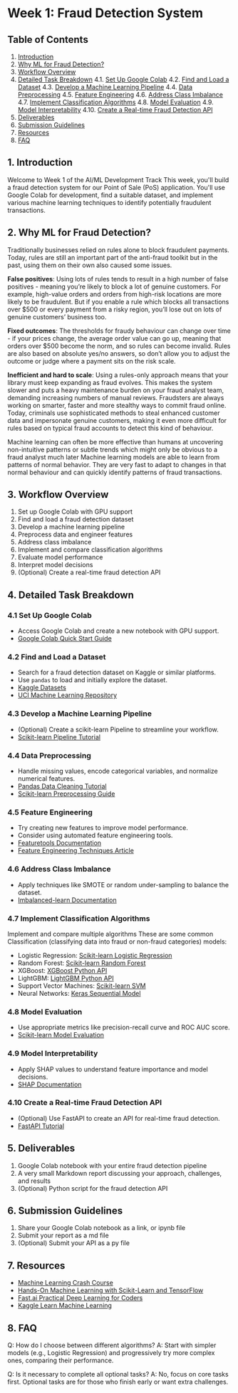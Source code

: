 # Week 1: Fraud Detection System

## Table of Contents
1. [Introduction](#introduction)
2. [Why ML for Fraud Detection?](#why-ml-for-fraud-detection)
3. [Workflow Overview](#workflow-overview)
4. [Detailed Task Breakdown](#detailed-task-breakdown)
4.1. [Set Up Google Colab](#41-set-up-google-colab)
4.2. [Find and Load a Dataset](#42-find-and-load-a-dataset)
4.3. [Develop a Machine Learning Pipeline](#43-develop-a-machine-learning-pipeline)
4.4. [Data Preprocessing](#44-data-preprocessing)
4.5. [Feature Engineering](#45-feature-engineering)
4.6. [Address Class Imbalance](#46-address-class-imbalance)
4.7. [Implement Classification Algorithms](#47-implement-classification-algorithms)
4.8. [Model Evaluation](#48-model-evaluation)
4.9. [Model Interpretability](#49-model-interpretability)
4.10. [Create a Real-time Fraud Detection API](#410-create-a-real-time-fraud-detection-api)
5. [Deliverables](#deliverables)
6. [Submission Guidelines](#submission-guidelines)
7. [Resources](#resources)
8. [FAQ](#faq)

## 1. Introduction

Welcome to Week 1 of the AI/ML Development Track This week, you'll build a fraud detection system for our Point of Sale (PoS) application. You'll use Google Colab for development, find a suitable dataset, and implement various machine learning techniques to identify potentially fraudulent transactions.

## 2. Why ML for Fraud Detection?

Traditionally businesses relied on rules alone to block fraudulent payments. Today, rules are still an important part of the anti-fraud toolkit but in the past, using them on their own also caused some issues.

**False positives**: Using lots of rules tends to result in a high number of false positives - meaning you’re likely to block a lot of genuine customers. For example, high-value orders and orders from high-risk locations are more likely to be fraudulent. But if you enable a rule which blocks all transactions over $500 or every payment from a risky region, you’ll lose out on lots of genuine customers’ business too.

**Fixed outcomes**: The thresholds for fraudy behaviour can change over time - if your prices change, the average order value can go up, meaning that orders over $500 become the norm, and so rules can become invalid. Rules are also based on absolute yes/no answers, so don’t allow you to adjust the outcome or judge where a payment sits on the risk scale.

**Inefficient and hard to scale**: Using a rules-only approach means that your library must keep expanding as fraud evolves. This makes the system slower and puts a heavy maintenance burden on your fraud analyst team, demanding increasing numbers of manual reviews. Fraudsters are always working on smarter, faster and more stealthy ways to commit fraud online. Today, criminals use sophisticated methods to steal enhanced customer data and impersonate genuine customers, making it even more difficult for rules based on typical fraud accounts to detect this kind of behaviour.

Machine learning can often be more effective than humans at uncovering non-intuitive patterns or subtle trends which might only be obvious to a fraud analyst much later Machine learning models are able to learn from patterns of normal behavior. They are very fast to adapt to changes in that normal behaviour and can quickly identify patterns of fraud transactions.

## 3. Workflow Overview

1. Set up Google Colab with GPU support
2. Find and load a fraud detection dataset
3. Develop a machine learning pipeline
4. Preprocess data and engineer features
5. Address class imbalance
6. Implement and compare classification algorithms
7. Evaluate model performance
8. Interpret model decisions
9. (Optional) Create a real-time fraud detection API

## 4. Detailed Task Breakdown

### 4.1 Set Up Google Colab

- Access Google Colab and create a new notebook with GPU support.
- [Google Colab Quick Start Guide](https://colab.research.google.com/notebooks/intro.ipynb)

### 4.2 Find and Load a Dataset

- Search for a fraud detection dataset on Kaggle or similar platforms.
- Use `pandas` to load and initially explore the dataset.
- [Kaggle Datasets](https://www.kaggle.com/datasets)
- [UCI Machine Learning Repository](https://archive.ics.uci.edu/ml/index.php)

### 4.3 Develop a Machine Learning Pipeline

- (Optional) Create a scikit-learn Pipeline to streamline your workflow.
- [Scikit-learn Pipeline Tutorial](https://machinelearningmastery.com/improve-machine-learning-results-with-data-transformation/)

### 4.4 Data Preprocessing

- Handle missing values, encode categorical variables, and normalize numerical features.
- [Pandas Data Cleaning Tutorial](https://towardsdatascience.com/data-cleaning-in-python-the-ultimate-guide-2020-c63b88bf0a0d)
- [Scikit-learn Preprocessing Guide](https://elitedatascience.com/scikit-learn-preprocessing-tutorial)

### 4.5 Feature Engineering

- Try creating new features to improve model performance.
- Consider using automated feature engineering tools.
- [Featuretools Documentation](https://docs.featuretools.com/)
- [Feature Engineering Techniques Article](https://towardsdatascience.com/feature-engineering-for-machine-learning-3a5e293a5114)

### 4.6 Address Class Imbalance

- Apply techniques like SMOTE or random under-sampling to balance the dataset.
- [Imbalanced-learn Documentation](https://imbalanced-learn.org/stable/)

### 4.7 Implement Classification Algorithms

Implement and compare multiple algorithms These are some common Classification (classifying data into fraud or non-fraud categories) models:

- Logistic Regression: [Scikit-learn Logistic Regression](https://realpython.com/logistic-regression-python/)
- Random Forest: [Scikit-learn Random Forest](https://towardsdatascience.com/random-forest-and-its-implementation-71824ced454f)
- XGBoost: [XGBoost Python API](https://towardsdatascience.com/xgboost-vs-lightgbm-which-one-to-use-and-when-3c683a35fe34)
- LightGBM: [LightGBM Python API](https://medium.com/@pushkarmandot/how-to-use-lightgbm-in-python-b31ba3e3ce81)
- Support Vector Machines: [Scikit-learn SVM](https://jakevdp.github.io/PythonDataScienceHandbook/05.07-support-vector-machines.html)
- Neural Networks: [Keras Sequential Model](https://machinelearningmastery.com/tutorial-first-neural-network-python-keras/)

### 4.8 Model Evaluation

- Use appropriate metrics like precision-recall curve and ROC AUC score.
- [Scikit-learn Model Evaluation](https://towardsdatascience.com/metrics-to-evaluate-your-machine-learning-algorithm-f10ba6e38234)

### 4.9 Model Interpretability

- Apply SHAP values to understand feature importance and model decisions.
- [SHAP Documentation](https://christophm.github.io/interpretable-ml-book/shap.html)

### 4.10 Create a Real-time Fraud Detection API

- (Optional) Use FastAPI to create an API for real-time fraud detection.
- [FastAPI Tutorial](https://amitness.com/2020/06/fastapi-machine-learning/)

## 5. Deliverables

1. Google Colab notebook with your entire fraud detection pipeline
2. A very small Markdown report discussing your approach, challenges, and results
3. (Optional) Python script for the fraud detection API

## 6. Submission Guidelines

1. Share your Google Colab notebook as a link, or ipynb file
2. Submit your report as a md file
3. (Optional) Submit your API as a py file

## 7. Resources

- [Machine Learning Crash Course](https://developers.google.com/machine-learning/crash-course)
- [Hands-On Machine Learning with Scikit-Learn and TensorFlow](https://www.oreilly.com/library/view/hands-on-machine-learning/9781492032632/)
- [Fast.ai Practical Deep Learning for Coders](https://course.fast.ai/)
- [Kaggle Learn Machine Learning](https://www.kaggle.com/learn/machine-learning)

## 8. FAQ

Q: How do I choose between different algorithms?
A: Start with simpler models (e.g., Logistic Regression) and progressively try more complex ones, comparing their performance.

Q: Is it necessary to complete all optional tasks?
A: No, focus on core tasks first. Optional tasks are for those who finish early or want extra challenges.
